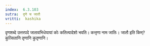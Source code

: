 ```yaml
---
index:  6.3.103
sutra:  दृणे च जातौ
vritti:  kashika 
---
```


दृणशब्दे उत्तरपदे जातावभिधेयायां कोः कतित्यादेशो भवति। कत्तृणा नाम जातिः। जातौ इति किम्? कुत्सितानि तृणानि कुतृणानि।

